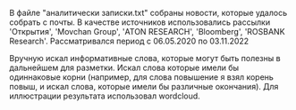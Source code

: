 В файле "аналитически записки.txt" собраны новости, которые удалось собрать с почты. 
В качестве источников использовались рассылки 'Открытия', 'Movchan Group', 'АТОN RESEARCH', 'Bloomberg', 'ROSBANK Research'. 
Рассматривался период с 06.05.2020 по 03.11.2022

Вручную искал информативные слова, которые могут быть полезны в дальнейшем для разметки. Искал слова которые имели бы одиннаковые корни (например, для слова повышение я взял корень повыш, и искал слова, которые имели бы различные окончания). Для иллюстрации результата использовал wordcloud. 
